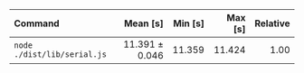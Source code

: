 | Command | Mean [s] | Min [s] | Max [s] | Relative |
|:---|---:|---:|---:|---:|
| `node ./dist/lib/serial.js` | 11.391 ± 0.046 | 11.359 | 11.424 | 1.00 |
